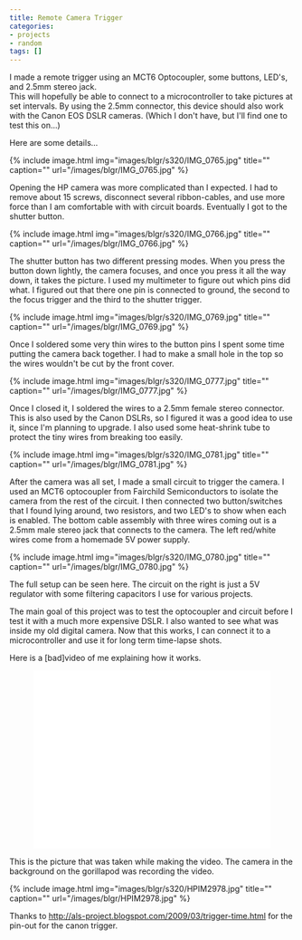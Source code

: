 ```yaml
---
title: Remote Camera Trigger
categories:
- projects
- random
tags: []
---
```

I made a remote trigger using an MCT6 Optocoupler, some buttons, LED's, and 2.5mm stereo jack.<br />This will hopefully be able to connect to a microcontroller to take pictures at set intervals. By using the 2.5mm connector, this device should also work with the Canon EOS DSLR cameras. (Which I don't have, but I'll find one to test this on...)

Here are some details...

{% include image.html
            img="images/blgr/s320/IMG_0765.jpg"
            title=""
            caption=""
            url="/images/blgr/IMG_0765.jpg" %}

Opening the HP camera was more complicated than I expected. I had to remove about 15 screws, disconnect several ribbon-cables, and use more force than I am comfortable with with circuit boards. Eventually I got to the shutter button.

{% include image.html
            img="images/blgr/s320/IMG_0766.jpg"
            title=""
            caption=""
            url="/images/blgr/IMG_0766.jpg" %}

The shutter button has two different pressing modes. When you press the button down lightly, the camera focuses, and once you press it all the way down, it takes the picture.  I used my multimeter to figure out which pins did what. I figured out that there one pin is connected to ground, the second to the focus trigger and the third to the shutter trigger.

{% include image.html
            img="images/blgr/s320/IMG_0769.jpg"
            title=""
            caption=""
            url="/images/blgr/IMG_0769.jpg" %}

Once I soldered some very thin wires to the button pins I spent some time putting the camera back together. I had to make a small hole in the top so the wires wouldn't be cut by the front cover.

{% include image.html
            img="images/blgr/s320/IMG_0777.jpg"
            title=""
            caption=""
            url="/images/blgr/IMG_0777.jpg" %}

Once I closed it, I soldered the wires to a 2.5mm female stereo connector. This is also used by the Canon DSLRs, so I figured it was a good idea to use it, since I'm planning to upgrade. I also used some heat-shrink tube to protect the tiny wires from breaking too easily.

{% include image.html
            img="images/blgr/s320/IMG_0781.jpg"
            title=""
            caption=""
            url="/images/blgr/IMG_0781.jpg" %}

After the camera was all set, I made a small circuit to trigger the camera. I used an MCT6 optocoupler from Fairchild Semiconductors to isolate the camera from the rest of the circuit. I then connected two button/switches that I found lying around, two resistors, and two LED's to show when each is enabled. The bottom cable assembly with three wires coming out is a 2.5mm male stereo jack that connects to the camera. The left red/white wires come from a homemade 5V power supply.

{% include image.html
            img="images/blgr/s320/IMG_0780.jpg"
            title=""
            caption=""
            url="/images/blgr/IMG_0780.jpg" %}

The full setup can be seen here. The circuit on the right is just a 5V regulator with some filtering capacitors I use for various projects.

The main goal of this project was to test the optocoupler and circuit before I test it with a much more expensive DSLR. I also wanted to see what was inside my old digital camera. Now that this works, I can connect it to a microcontroller and use it for long term time-lapse shots.

Here is a [bad]video of me explaining how it works.

<div align="center"><iframe width="420" height="315" src="//www.youtube.com/embed/psGO0CFjkV8?rel=0" frameborder="0" allowfullscreen></iframe></div>

This is the picture that was taken while making the video. The camera in the background on the gorillapod was recording the video.

{% include image.html
            img="images/blgr/s320/HPIM2978.jpg"
            title=""
            caption=""
            url="/images/blgr/HPIM2978.jpg" %}

Thanks to <a href="http://als-project.blogspot.com/2009/03/trigger-time.html">http://als-project.blogspot.com/2009/03/trigger-time.html</a> for the pin-out for the canon trigger.
